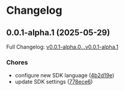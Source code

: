 # Changelog

## 0.0.1-alpha.1 (2025-05-29)

Full Changelog: [v0.0.1-alpha.0...v0.0.1-alpha.1](https://github.com/brand-dot-dev/ruby-sdk/compare/v0.0.1-alpha.0...v0.0.1-alpha.1)

### Chores

* configure new SDK language ([4b2d19e](https://github.com/brand-dot-dev/ruby-sdk/commit/4b2d19e3ea9342c01529655c0231e1258c04de35))
* update SDK settings ([778ece6](https://github.com/brand-dot-dev/ruby-sdk/commit/778ece6f6d06cdace4cfcf227bb25aaef989877b))
